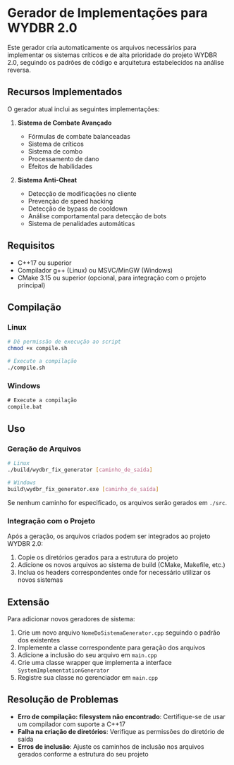# Gerador de Implementações para WYDBR 2.0

Este gerador cria automaticamente os arquivos necessários para implementar os sistemas críticos e de alta prioridade do projeto WYDBR 2.0, seguindo os padrões de código e arquitetura estabelecidos na análise reversa.

## Recursos Implementados

O gerador atual inclui as seguintes implementações:

1. **Sistema de Combate Avançado**
   - Fórmulas de combate balanceadas
   - Sistema de críticos
   - Sistema de combo
   - Processamento de dano
   - Efeitos de habilidades

2. **Sistema Anti-Cheat**
   - Detecção de modificações no cliente
   - Prevenção de speed hacking
   - Detecção de bypass de cooldown
   - Análise comportamental para detecção de bots
   - Sistema de penalidades automáticas

## Requisitos

- C++17 ou superior
- Compilador g++ (Linux) ou MSVC/MinGW (Windows)
- CMake 3.15 ou superior (opcional, para integração com o projeto principal)

## Compilação

### Linux
```bash
# Dê permissão de execução ao script
chmod +x compile.sh

# Execute a compilação
./compile.sh
```

### Windows
```cmd
# Execute a compilação
compile.bat
```

## Uso

### Geração de Arquivos

```bash
# Linux
./build/wydbr_fix_generator [caminho_de_saída]

# Windows
build\wydbr_fix_generator.exe [caminho_de_saída]
```

Se nenhum caminho for especificado, os arquivos serão gerados em `./src`.

### Integração com o Projeto

Após a geração, os arquivos criados podem ser integrados ao projeto WYDBR 2.0:

1. Copie os diretórios gerados para a estrutura do projeto
2. Adicione os novos arquivos ao sistema de build (CMake, Makefile, etc.)
3. Inclua os headers correspondentes onde for necessário utilizar os novos sistemas

## Extensão

Para adicionar novos geradores de sistema:

1. Crie um novo arquivo `NomeDoSistemaGenerator.cpp` seguindo o padrão dos existentes
2. Implemente a classe correspondente para geração dos arquivos
3. Adicione a inclusão do seu arquivo em `main.cpp`
4. Crie uma classe wrapper que implementa a interface `SystemImplementationGenerator`
5. Registre sua classe no gerenciador em `main.cpp`

## Resolução de Problemas

- **Erro de compilação: filesystem não encontrado**: Certifique-se de usar um compilador com suporte a C++17
- **Falha na criação de diretórios**: Verifique as permissões do diretório de saída
- **Erros de inclusão**: Ajuste os caminhos de inclusão nos arquivos gerados conforme a estrutura do seu projeto 